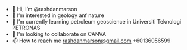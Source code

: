 - 👋 Hi, I’m @rashdanmarson
- 👀 I’m interested in geology anf nature
- 🌱 I’m currently learning petroleum geoscience in Universiti Teknologi PETRONAS
- 💞️ I’m looking to collaborate on CANVA
- 📫 How to reach me rashdanmarson@gmail.com +60136056599

<!---
rashdanmarson/rashdanmarson is a ✨ special ✨ repository because its `README.md` (this file) appears on your GitHub profile.
You can click the Preview link to take a look at your changes.
--->
